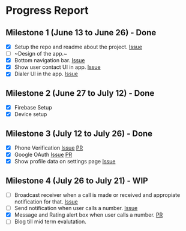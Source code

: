 # Progress Report

## Milestone 1 (June 13 to June 26) - Done

- [x] Setup the repo and readme about the project. [Issue](https://github.com/jaiakash/its_urgent/issues/1)
- [ ] ~Design of the app.~
- [x] Bottom navigation bar. [Issue](https://github.com/jaiakash/its_urgent/issues/3)
- [x] Show user contact UI in app. [Issue](https://github.com/jaiakash/its_urgent/issues/4)
- [x] Dialer UI in the app. [Issue](https://github.com/jaiakash/its_urgent/issues/5)

## Milestone 2 (June 27 to July 12) - Done
- [x] Firebase Setup
- [x] Device setup

## Milestone 3 (July 12 to July 26) - Done
- [x] Phone Verification [Issue](https://github.com/jaiakash/its_urgent/issues/14) [PR](https://github.com/jaiakash/its_urgent/pull/20)
- [x] Google OAuth [Issue](https://github.com/jaiakash/its_urgent/issues/13) [PR](https://github.com/jaiakash/its_urgent/pull/19)
- [x] Show profile data on settings page [Issue](https://github.com/jaiakash/its_urgent/issues/14)

## Milestone 4 (July 26 to July 21) - WIP
- [ ] Broadcast receiver when a call is made or received and appropiate notification for that. [Issue](https://github.com/jaiakash/its_urgent/issues/21)
- [ ] Send notification when user calls a number. [Issue](https://github.com/jaiakash/its_urgent/issues/22)
- [x] Message and Rating alert box when user calls a number. [PR](https://github.com/jaiakash/its_urgent/pull/25)
- [ ] Blog till mid term evalutation.

